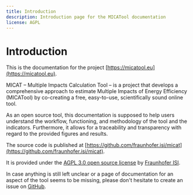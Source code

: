 ```yaml
---
title: Introduction
description: Introduction page for the MICATool documentation
license: AGPL
---
```


<!--
© 2024 Fraunhofer-Gesellschaft e.V., München

SPDX-License-Identifier: AGPL-3.0-or-later
-->

# Introduction



This is the documentation for the project [https://micatool.eu](https://micatool.eu).

MICAT – Multiple Impacts Calculation Tool – is a project that develops a comprehensive approach to estimate Multiple 
Impacts of Energy Efficiency (MICATool) by co-creating a free, easy-to-use, scientifically sound online tool. 

As an open source tool, this documentation is supposed to help users understand the workflow, functioning, and 
methodology of the tool and the indicators. Furthermore, it allows for a traceability and transparency with regard to 
the provided figures and results.

The source code is published at [https://github.com/fraunhofer.isi/micat](https://github.com/fraunhofer.isi/micat).

It is provided under the [AGPL 3.0 open source license](https://github.com/fraunhofer-isi/micat/blob/main/LICENSES/AGPL-3.0-or-later.txt) by [Fraunhofer ISI](https://www.isi.fraunhofer.de/).

In case anything is still left unclear or a page of documentation for an aspect of the tool seems to be missing, 
please don't hesitate to create an issue on [GitHub](https://github.com/fraunhofer.isi/micat).
